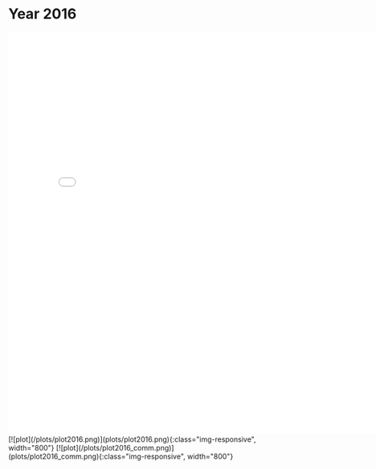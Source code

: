 # Year 2016
<embed type="text/html" src="plots/plot2016_750.html" width="800" height="800">
<div class="flourish-embed flourish-network" data-src="visualisation/8149786"><script src="https://public.flourish.studio/resources/embed.js"></script></div>
[![plot](/plots/plot2016.png)](plots/plot2016.png){:class="img-responsive", width="800"}
[![plot](/plots/plot2016_comm.png)](plots/plot2016_comm.png){:class="img-responsive", width="800"}
